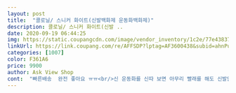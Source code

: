```yaml
---
layout: post 
title:  "콜로닐/ 스니커 화이트(신발백화제 운동화백화제)" 
description: 콜로닐/ 스니커 화이트(신발 ..
date: 2020-09-19 06:44:25 
img: https://static.coupangcdn.com/image/vendor_inventory/1c2e/77e43837ceadc056bb24c1eb09da1679c55f7e5fffbf5a36ff67663551f8.jpg 
linkUrl: https://link.coupang.com/re/AFFSDP?lptag=AF3600438&subid=ahnPublicAsk&pageKey=1444626762&itemId=2489594002&vendorItemId=70482816448&traceid=V0-113-32d486b5ae3f1200 
categories: [1007] 
color: F361A6 
price: 9900 
author: Ask View Shop 
cont:  "빠른배송  완전 좋아요 ㅠㅠ<br/>신 운동화를 신따 보면 아무리 빨래를 해도 신발안에 테두리가 기름때가 기어서 누렇게 되는 건 어쩔 수 없다 힘이 운동화를 신고 운동을 하지 않는 사람의 경우 6개월 내지 1년 후 부터 이 제품으로 커버가 가능하다고 생각한다 그럼 수고<br/>인터넷에 나와있는 방법 다 사용해봤는데 소용없어서 구매했네요.<br/><br/>" 
---
```

